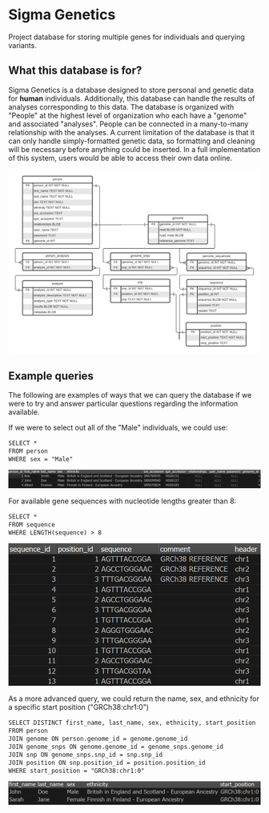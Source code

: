 # Sigma Genetics
Project database for storing multiple genes for individuals and querying variants.

## What this database is for?
Sigma Genetics is a database designed to store personal and genetic data for **human** individuals. Additionally, this database can handle the results of analyses corresponding to this data. The database is organized with "People" at the highest level of organization who each have a "genome" and associated "analyses". People can be connected in a many-to-many relationship with the analyses. A current limitation of the database is that it can only handle simply-formatted genetic data, so formatting and cleaning will be necessary before anything could be inserted. In a full implementation of this system, users would be able to access their own data online.

![Entity relationship diagram](images/entity_relationship_diagram.png?raw=true "Entity relationship diagram")

## Example queries
The following are examples of ways that we can query the database if we were to try and answer particular questions regarding the information available.

If we were to select out all of the "Male" individuals, we could use:
```
SELECT *
FROM person
WHERE sex = "Male"
```
![Male individuals](images/male_individuals.png?raw=true "Male individuals")

For available gene sequences with nucleotide lengths greater than 8:
```
SELECT *
FROM sequence
WHERE LENGTH(sequence) > 8
```
![Length eight](images/length_eight.png?raw=true "Length eight")

As a more advanced query, we could return the name, sex, and ethnicity for a specific start position ("GRCh38:chr1:0")
```
SELECT DISTINCT first_name, last_name, sex, ethnicity, start_position
FROM person
JOIN genome ON person.genome_id = genome.genome_id
JOIN genome_snps ON genome.genome_id = genome_snps.genome_id
JOIN snp ON genome_snps.snp_id = snp.snp_id
JOIN position ON snp.position_id = position.position_id
WHERE start_position = "GRCh38:chr1:0"
```
![Chosen start position](images/chosen_start_position.png?raw=true "Chosen start position")
